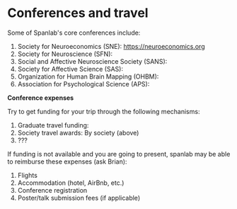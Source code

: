 # Conferences and travel

Some of Spanlab's core conferences include:

1. Society for Neuroeconomics (SNE): https://neuroeconomics.org
2. Society for Neuroscience (SFN): 
3. Social and Affective Neuroscience Society (SANS): 
4. Society for Affective Science (SAS):
5. Organization for Human Brain Mapping (OHBM): 
6. Association for Psychological Science (APS): 

<b> Conference expenses </b>
  
 Try to get funding for your trip through the following mechanisms:
 
 1. Graduate travel funding: 
 2. Society travel awards: By society (above)
 3. ???
 
 If funding is not available and you are going to present, spanlab may be able to reimburse these expenses (ask Brian): 
 
 1. Flights
 2. Accommodation (hotel, AirBnb, etc.)
 3. Conference registration
 4. Poster/talk submission fees (if applicable)
